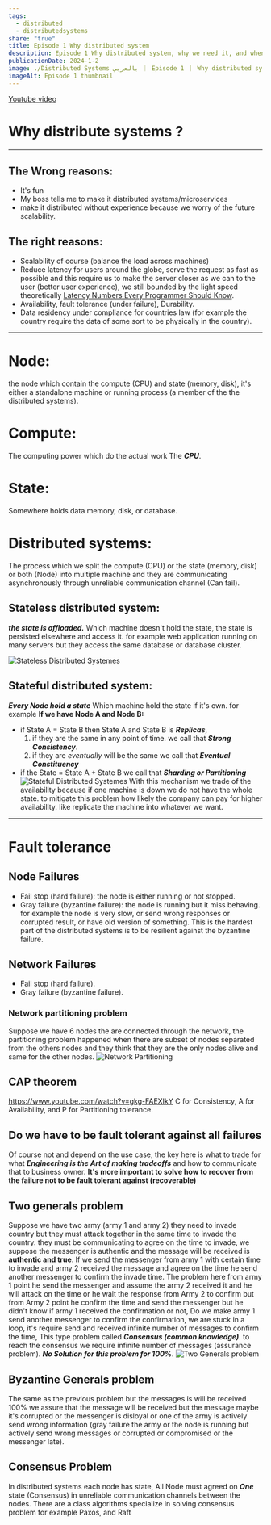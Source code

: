 ```yaml
---
tags:
  - distributed
  - distributedsystems
share: "true"
title: Episode 1 Why distributed system
description: Episode 1 Why distributed system, why we need it, and when you need it.
publicationDate: 2024-1-2
image: ./Distributed Systems بالعربي ｜ Episode 1 ｜ Why distributed systems？ [s_p3I5CMGJw].webp
imageAlt: Episode 1 thumbnail
---
```

[Youtube video](https://www.youtube.com/watch?v=s_p3I5CMGJw)
# Why distribute systems ?
---
## The Wrong reasons:

- It's fun
- My boss tells me to make it distributed systems/microservices
- make it distributed without experience because we worry of the future scalability.

## The right reasons:

- Scalability of course (balance the load across machines)
- Reduce latency for users around the globe, serve the request as fast as possible and this require us to make the server closer as we can to the user (better user experience), we still bounded by the light speed theoretically [Latency Numbers Every Programmer Should Know](https://gist.github.com/jboner/2841832).
- Availability, fault tolerance (under failure), Durability.
- Data residency under compliance for countries law (for example the country require the data of some sort to be physically in the country).

---
# Node: 
the node which contain the compute (CPU) and state (memory, disk), it's either a standalone machine or running process (a member of the the distributed systems).
# Compute:
The computing power which do the actual work The ***CPU***.
# State:
Somewhere holds data memory, disk, or database.
# Distributed systems:
The process which we split the compute (CPU) or the state (memory, disk) or both (Node) into multiple machine and they are communicating asynchronously through unreliable communication channel (Can fail).

## Stateless distributed system:
***the state is offloaded.***
Which machine doesn't hold the state, the state is persisted elsewhere and access it. for example web application running on many servers but they access the same database or database cluster. 

![Stateless Distributed Systemes](stateless%20distributed%20systems.png)
## Stateful distributed system:
***Every Node hold a state***
Which machine hold the state if it's own. for example 
**If we have Node A and Node B:**
-  if State A = State B then State A and State B is ***Replicas***, 
	1. if they are the same in any point of time. we call that ***Strong Consistency***. 
	2. if they are *eventually* will be the same we call that ***Eventual Constituency***
- if the State = State A + State B we call that ***Sharding or Partitioning***
![Stateful Distributed Systemes](stateful%20distributed%20systems.png)
With this mechanism we trade of the availability because if one machine is down we do not have the whole state. to mitigate this problem how likely the company can pay for higher availability. like replicate the machine into whatever we want.

---
# Fault tolerance

## Node Failures
- Fail stop (hard failure): the node is either running or not stopped.
- Gray failure (byzantine failure): the node is running but it miss behaving. for example the node is very slow, or send wrong responses or corrupted result, or have old version of something. This is the hardest part of the distributed systems is to be resilient against the byzantine failure.

## Network Failures
- Fail stop (hard failure).
- Gray failure (byzantine failure).
### Network partitioning problem
Suppose we have 6 nodes the are connected through the network, the partitioning problem happened when there are subset of nodes separated from the others nodes and they think that they are the only nodes alive and same for the other nodes.
![Network Partitioning](network%20partitioning%20problem.png)
## CAP theorem
https://www.youtube.com/watch?v=gkg-FAEXIkY
C for Consistency, A for Availability, and P for Partitioning tolerance. 

## Do we have to be fault tolerant against all failures
Of course not and depend on the use case, the key here is what to trade for what ***Engineering is the Art of making tradeoffs*** and how to communicate that to business owner.
**It's more important to solve how to recover from the failure not to be fault tolerant against (recoverable)**

## Two generals problem
Suppose we have two army (army 1 and army 2) they need to invade country but they must attack together in the same time to invade the country.
they must be communicating to agree on the time to invade, we suppose the messenger is authentic and the message will be received is **authentic and true**.
If we send the messenger from army 1 with certain time to invade and army 2 received the message and agree on the time he send another messenger to confirm the invade time.
The problem here from army 1 point he send the messenger and assume the army 2 received it and he will attack on the time or he wait the response from Army 2 to confirm but from Army 2 point he confirm the time and send the messenger but he didn't know if army 1 received the confirmation or not, Do we make army 1 send another messenger to confirm the confirmation, we are stuck in a loop, it's require send and received infinite number of messages to confirm the time, This type problem called ***Consensus (common knowledge)***. to reach the consensus we require infinite number of messages (assurance problem). ***No Solution for this problem for 100%***.
![Two Generals problem](two%20generals%20problem.png)
## Byzantine Generals problem
The same as the previous problem but the messages is will be received 100% we assure that the message will be received but the message maybe it's corrupted or the messenger is disloyal or one of the army is actively send wrong information (gray failure the army or the node is running but actively send wrong messages or corrupted or compromised or the messenger late).

## Consensus Problem
In distributed systems each node has state, All Node must agreed on ***One*** state (Consensus) in unreliable communication channels between the nodes.
There are a class algorithms specialize in solving consensus problem for example Paxos, and Raft